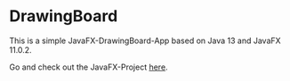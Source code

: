 # DrawingBoard
This is a simple JavaFX-DrawingBoard-App based on Java 13 and JavaFX 11.0.2.

Go and check out the JavaFX-Project [here](https://openjfx.io/, "JavaFX").
